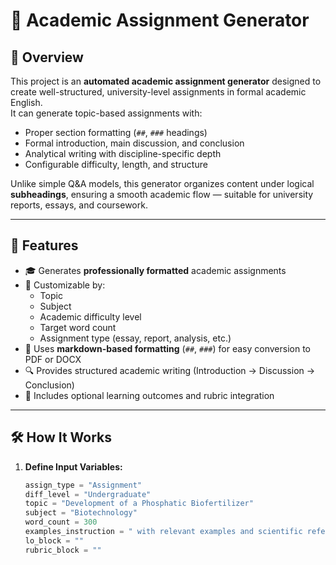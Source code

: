 # 🧠 Academic Assignment Generator

## 📘 Overview
This project is an **automated academic assignment generator** designed to create well-structured, university-level assignments in formal academic English.  
It can generate topic-based assignments with:
- Proper section formatting (`##`, `###` headings)
- Formal introduction, main discussion, and conclusion
- Analytical writing with discipline-specific depth
- Configurable difficulty, length, and structure

Unlike simple Q&A models, this generator organizes content under logical **subheadings**, ensuring a smooth academic flow — suitable for university reports, essays, and coursework.

---

## 🚀 Features
- 🎓 Generates **professionally formatted** academic assignments  
- 🧩 Customizable by:
  - Topic  
  - Subject  
  - Academic difficulty level  
  - Target word count  
  - Assignment type (essay, report, analysis, etc.)  
- 📑 Uses **markdown-based formatting** (`##`, `###`) for easy conversion to PDF or DOCX  
- 🔍 Provides structured academic writing (Introduction → Discussion → Conclusion)  
- 🧠 Includes optional learning outcomes and rubric integration  

---

## 🛠️ How It Works
1. **Define Input Variables:**
   ```python
   assign_type = "Assignment"
   diff_level = "Undergraduate"
   topic = "Development of a Phosphatic Biofertilizer"
   subject = "Biotechnology"
   word_count = 300
   examples_instruction = " with relevant examples and scientific references"
   lo_block = ""
   rubric_block = ""
